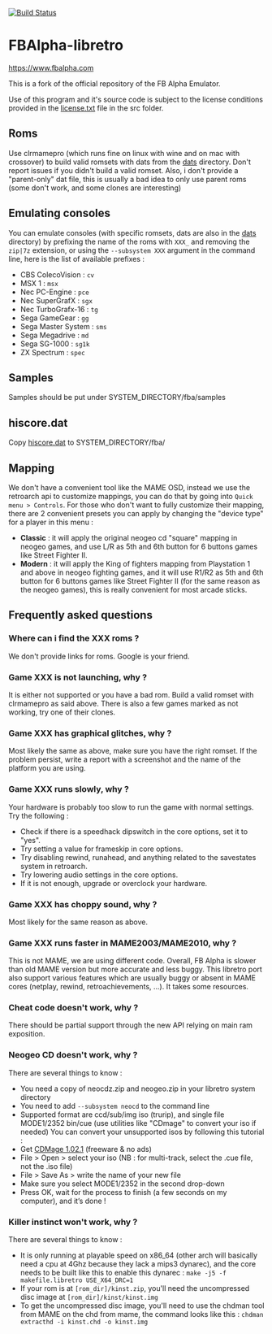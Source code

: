 [![Build Status](https://travis-ci.org/libretro/fbalpha.svg?branch=master)](https://travis-ci.org/libretro/fbalpha)

# FBAlpha-libretro
https://www.fbalpha.com

This is a fork of the official repository of the FB Alpha Emulator.

Use of this program and it's source code is subject to the license conditions provided in the [license.txt](src/license.txt) file in the src folder.

## Roms

Use clrmamepro (which runs fine on linux with wine and on mac with crossover) to build valid romsets with dats from the [dats](dats/) directory.
Don't report issues if you didn't build a valid romset.
Also, i don't provide a "parent-only" dat file, this is usually a bad idea to only use parent roms (some don't work, and some clones are interesting)

## Emulating consoles

You can emulate consoles (with specific romsets, dats are also in the [dats](dats/) directory) by prefixing the name of the roms with `XXX_` and removing the `zip|7z` extension, or using the `--subsystem XXX` argument in the command line, here is the list of available prefixes :
* CBS ColecoVision : `cv`
* MSX 1 : `msx`
* Nec PC-Engine : `pce`
* Nec SuperGrafX : `sgx`
* Nec TurboGrafx-16 : `tg`
* Sega GameGear : `gg`
* Sega Master System : `sms`
* Sega Megadrive : `md`
* Sega SG-1000 : `sg1k`
* ZX Spectrum : `spec`

## Samples

Samples should be put under SYSTEM_DIRECTORY/fba/samples

## hiscore.dat

Copy [hiscore.dat](metadata/hiscore.dat) to SYSTEM_DIRECTORY/fba/

## Mapping

We don't have a convenient tool like the MAME OSD, instead we use the retroarch api to customize mappings, you can do that by going into `Quick menu > Controls`.
For those who don't want to fully customize their mapping, there are 2 convenient presets you can apply by changing the "device type" for a player in this menu :
* **Classic** : it will apply the original neogeo cd "square" mapping in neogeo games, and use L/R as 5th and 6th button for 6 buttons games like Street Fighter II.
* **Modern** : it will apply the King of fighters mapping from Playstation 1 and above in neogeo fighting games, and it will use R1/R2 as 5th and 6th button for 6 buttons games like Street Fighter II (for the same reason as the neogeo games), this is really convenient for most arcade sticks.

## Frequently asked questions

### Where can i find the XXX roms ?
We don't provide links for roms. Google is your friend.

### Game XXX is not launching, why ?
It is either not supported or you have a bad rom. Build a valid romset with clrmamepro as said above.
There is also a few games marked as not working, try one of their clones.

### Game XXX has graphical glitches, why ?
Most likely the same as above, make sure you have the right romset.
If the problem persist, write a report with a screenshot and the name of the platform you are using.

### Game XXX runs slowly, why ?
Your hardware is probably too slow to run the game with normal settings. Try the following :
* Check if there is a speedhack dipswitch in the core options, set it to "yes".
* Try setting a value for frameskip in core options.
* Try disabling rewind, runahead, and anything related to the savestates system in retroarch.
* Try lowering audio settings in the core options.
* If it is not enough, upgrade or overclock your hardware.

### Game XXX has choppy sound, why ?
Most likely for the same reason as above.

### Game XXX runs faster in MAME2003/MAME2010, why ?
This is not MAME, we are using different code. 
Overall, FB Alpha is slower than old MAME version but more accurate and less buggy.
This libretro port also support various features which are usually buggy or absent in MAME cores (netplay, rewind, retroachievements, ...). It takes some resources.

### Cheat code doesn't work, why ?
There should be partial support through the new API relying on main ram exposition.

### Neogeo CD doesn't work, why ?
There are several things to know :
* You need a copy of neocdz.zip and neogeo.zip in your libretro system directory
* You need to add `--subsystem neocd` to the command line
* Supported format are ccd/sub/img iso (trurip), and single file MODE1/2352 bin/cue (use utilities like "CDmage" to convert your iso if needed)
You can convert your unsupported isos by following this tutorial :
* Get [CDMage 1.02.1](https://www.videohelp.com/software/CDMage) (freeware & no ads)
* File > Open > select your iso (NB : for multi-track, select the .cue file, not the .iso file)
* File > Save As > write the name of your new file
* Make sure you select MODE1/2352 in the second drop-down
* Press OK, wait for the process to finish (a few seconds on my computer), and it’s done !

### Killer instinct won't work, why ?
There are several things to know :
* It is only running at playable speed on x86_64 (other arch will basically need a cpu at 4Ghz because they lack a mips3 dynarec), and the core needs to be built like this to enable this dynarec : `make -j5 -f makefile.libretro USE_X64_DRC=1`
* If your rom is at `[rom_dir]/kinst.zip`, you'll need the uncompressed disc image at `[rom_dir]/kinst/kinst.img`
* To get the uncompressed disc image, you'll need to use the chdman tool from MAME on the chd from mame, the command looks like this : `chdman extracthd -i kinst.chd -o kinst.img`
